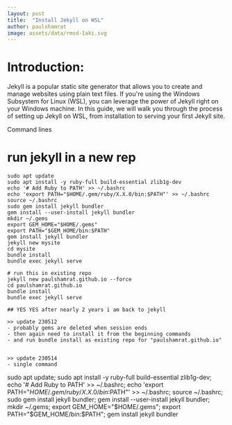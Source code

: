 ```yaml
---
layout: post
title:  "Install Jekyll on WSL"
author: paulshamrat
image: assets/data/rmsd-1aki.svg
---
```

# Introduction:
Jekyll is a popular static site generator that allows you to create and manage websites using plain text files. If you're using the Windows Subsystem for Linux (WSL), you can leverage the power of Jekyll right on your Windows machine. In this guide, we will walk you through the process of setting up Jekyll on WSL, from installation to serving your first Jekyll site.

Command lines

# run jekyll in a new rep
```
sudo apt update
sudo apt install -y ruby-full build-essential zlib1g-dev
echo '# Add Ruby to PATH' >> ~/.bashrc
echo 'export PATH="$HOME/.gem/ruby/X.X.0/bin:$PATH"' >> ~/.bashrc
source ~/.bashrc
sudo gem install jekyll bundler
gem install --user-install jekyll bundler
mkdir ~/.gems
export GEM_HOME="$HOME/.gems"
export PATH="$GEM_HOME/bin:$PATH"
gem install jekyll bundler
jekyll new mysite
cd mysite
bundle install
bundle exec jekyll serve

# run this in existing repo
jekyll new paulshamrat.github.io --force
cd paulshamrat.github.io
bundle install
bundle exec jekyll serve

## YES YES after nearly 2 years i am back to jekyll

>> update 230512
- probably gems are deleted when session ends
- then again need to install it from the beginning commands
- and run bundle install as existing repo for "paulshamrat.github.io"


>> update 230514
- single command
```
sudo apt update; sudo apt install -y ruby-full build-essential zlib1g-dev; echo '# Add Ruby to PATH' >> ~/.bashrc; echo 'export PATH="$HOME/.gem/ruby/X.X.0/bin:$PATH"' >> ~/.bashrc; source ~/.bashrc; sudo gem install jekyll bundler; gem install --user-install jekyll bundler; mkdir ~/.gems; export GEM_HOME="$HOME/.gems"; export PATH="$GEM_HOME/bin:$PATH"; gem install jekyll bundler
```

```
